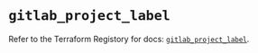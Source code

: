 # `gitlab_project_label`

Refer to the Terraform Registory for docs: [`gitlab_project_label`](https://registry.terraform.io/providers/gitlabhq/gitlab/16.7.0/docs/resources/project_label).
